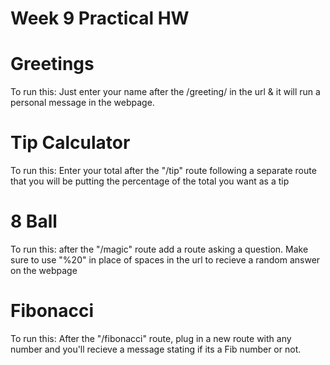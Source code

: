 # Week 9 Practical HW

# Greetings
To run this:
Just enter your name after the /greeting/ in the url & it will run a personal message in the webpage.

# Tip Calculator
To run this:
Enter your total after the "/tip" route following a separate route that you will be putting the percentage of the total you want as a tip

# 8 Ball
To run this:
after the "/magic" route add a route asking a question. Make sure to use "%20" in place of spaces in the url to recieve a random answer on the webpage

# Fibonacci
To run this:
After the "/fibonacci" route, plug in a new route with any number and you'll recieve a message stating if its a Fib number or not.



